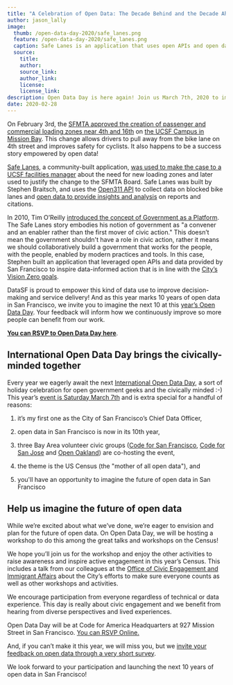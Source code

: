 ```yaml
---
title: "A Celebration of Open Data: The Decade Behind and the Decade Ahead"
author: jason_lally
image:
  thumb: /open-data-day-2020/safe_lanes.png
  feature: /open-data-day-2020/safe_lanes.png
  caption: Safe Lanes is an application that uses open APIs and open data to collect data and share insights on blocked bike lanes and related citations. It's goal is to promote data-informed improvements in bike infrastructure that improve safety.
  source:
    title:
    author: 
    source_link: 
    author_link: 
    license: 
    license_link:
description: Open Data Day is here again! Join us March 7th, 2020 to imagine the next 10 years of open data in San Francisco and learn about ways to engage in this year's Census.
date: 2020-02-28
---
```


On February 3rd, the [SFMTA approved the creation of passenger and commercial loading zones near 4th and 16th](https://www.sfmta.com/notices/color-curb-public-hearing-results-january-31-2020) on [the UCSF Campus in Mission Bay](https://goo.gl/maps/eceVBvpFvzYRKhKKA). This change allows drivers to pull away from the bike lane on 4th street and improves safety for cyclists. It also happens to be a success story empowered by open data!

[Safe Lanes](https://safelanes.org/), a community-built application, [was used to make the case to a UCSF facilities manager](https://medium.com/@braitsch/tired-of-cars-blocking-bike-lanes-heres-something-that-actually-works-afd0e863719b) about the need for new loading zones and later used to justify the change to the SFMTA Board. Safe Lanes was built by Stephen Braitsch, and uses the [Open311 API](http://mobile311.sfgov.org/open311) to collect data on blocked bike lanes and [open data to provide insights and analysis](https://safelanes.org/insights/san-francisco/ca) on reports and citations.

In 2010, Tim O’Reilly [introduced the concept of Government as a Platform](https://www.mitpressjournals.org/doi/pdf/10.1162/INOV_a_00056). The Safe Lanes story embodies his notion of government as "a convener and an enabler rather than the first mover of civic action." This doesn’t mean the government shouldn't have a role in civic action, rather it means we should collaboratively build a government that works for the people, with the people, enabled by modern practices and tools. In this case, Stephen built an application that leveraged open APIs and data provided by San Francisco to inspire data-informed action that is in line with the [City’s Vision Zero goals](https://www.visionzerosf.org/).

DataSF is proud to empower this kind of data use to improve decision-making and service delivery! And as this year marks 10 years of open data in San Francisco, we invite you to imagine the next 10 at this [year’s Open Data Day](https://sf.gov/events/march-7-2020/bay-area-open-data-day-census-2020). Your feedback will inform how we continuously improve so more people can benefit from our work.

**[You can RSVP to Open Data Day here](https://sf.gov/events/march-7-2020/bay-area-open-data-day-census-2020)**.

## International Open Data Day brings the civically-minded together

Every year we eagerly await the next [International Open Data Day](https://opendataday.org/), a sort of holiday celebration for open government geeks and the civically minded :-) This year’s [event is Saturday March 7th](https://sf.gov/events/march-7-2020/bay-area-open-data-day-census-2020) and is extra special for a handful of reasons:

1. it’s my first one as the City of San Francisco’s Chief Data Officer,

2. open data in San Francisco is now in its 10th year,

3. three Bay Area volunteer civic groups ([Code for San Francisco](https://codeforsanfrancisco.org/), [Code for San Jose](https://www.codeforsanjose.com/) and [Open Oakland](https://openoakland.org/)) are co-hosting the event,

4. the theme is the US Census (the "mother of all open data"), and

5. you'll have an opportunity to imagine the future of open data in San Francisco

## Help us imagine the future of open data

While we’re excited about what we’ve done, we’re eager to envision and plan for the future of open data. On Open Data Day, we will be hosting a workshop to do this among the great talks and workshops on the Census!

We hope you’ll join us for the workshop and enjoy the other activities to raise awareness and inspire active engagement in this year’s Census. This includes a talk from our colleagues at the [Office of Civic Engagement and Immigrant Affairs](https://sf.gov/departments/city-administrator/office-civic-engagement-and-immigrant-affairs) about the City’s efforts to make sure everyone counts as well as other workshops and activities.

We encourage participation from everyone regardless of technical or data experience. This day is really about civic engagement and we benefit from hearing from diverse perspectives and lived experiences. 

Open Data Day will be at Code for America Headquarters at 927 Mission Street in San Francisco. [You can RSVP Online.](https://sf.gov/events/march-7-2020/bay-area-open-data-day-census-2020) 

And, if you can’t make it this year, we will miss you, but we [invite your feedback on open data through a very short survey](https://forms.gle/ZBCiYZcqccPkgpmS6).

We look forward to your participation and launching the next 10 years of open data in San Francisco!